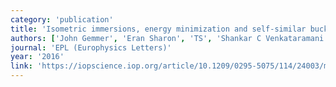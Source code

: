 ```yaml
---
category: 'publication'
title: 'Isometric immersions, energy minimization and self-similar buckling in non-Euclidean elastic sheets'
authors: ['John Gemmer', 'Eran Sharon', 'TS', 'Shankar C Venkataramani']
journal: 'EPL (Europhysics Letters)'
year: '2016'
link: 'https://iopscience.iop.org/article/10.1209/0295-5075/114/24003/meta'
---
```

